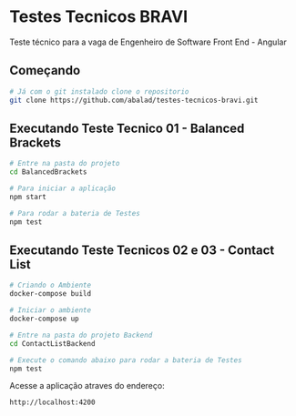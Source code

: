 # Testes Tecnicos BRAVI
Teste técnico para a vaga de Engenheiro de Software Front End - Angular

Começando
----------
```sh
# Já com o git instalado clone o repositorio
git clone https://github.com/abalad/testes-tecnicos-bravi.git
```

Executando Teste Tecnico 01 - Balanced Brackets
-----------------------------------------------
```sh
# Entre na pasta do projeto
cd BalancedBrackets

# Para iniciar a aplicação
npm start

# Para rodar a bateria de Testes
npm test
```

Executando Teste Tecnicos 02 e 03 - Contact List
------------------------------------------------
```sh
# Criando o Ambiente
docker-compose build

# Iniciar o ambiente
docker-compose up

# Entre na pasta do projeto Backend
cd ContactListBackend

# Execute o comando abaixo para rodar a bateria de Testes
npm test
```

Acesse a aplicação atraves do endereço:

```
http://localhost:4200
```

